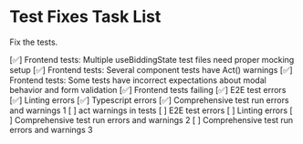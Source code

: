 # Test Fixes Task List

Fix the tests.

[✅] Frontend tests: Multiple useBiddingState test files need proper mocking setup
[✅] Frontend tests: Several component tests have Act() warnings
[✅] Frontend tests: Some tests have incorrect expectations about modal behavior and form validation
[✅] Frontend tests failing
[✅] E2E test errors
[✅] Linting errors
[✅] Typescript errors
[✅] Comprehensive test run errors and warnings 1
[ ] act warnings in tests
[ ] E2E test errors
[ ] Linting errors
[ ] Comprehensive test run errors and warnings 2
[ ] Comprehensive test run errors and warnings 3
